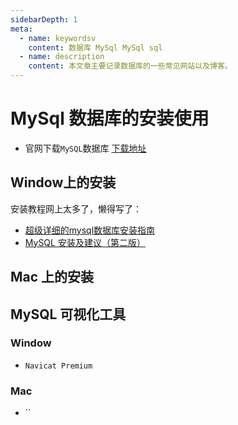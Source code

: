 ```yaml
---
sidebarDepth: 1
meta:
  - name: keywordsv
    content: 数据库 MySql MySql sql
  - name: description
    content: 本文章主要记录数据库的一些常见网站以及博客。
---
```



# MySql 数据库的安装使用

- 官网下载`MySQL`数据库 [下载地址](https://dev.mysql.com/downloads/mysql/)


## Window上的安装

安装教程网上太多了，懒得写了：

- [超级详细的mysql数据库安装指南](https://zhuanlan.zhihu.com/p/37152572)
- [MySQL 安装及建议（第二版）](https://zhuanlan.zhihu.com/p/44977117)


## Mac 上的安装



## MySQL 可视化工具

### Window

- `Navicat Premium`


### Mac

- ``